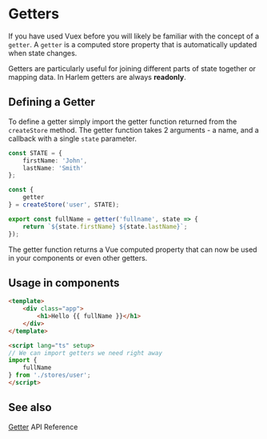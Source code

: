 # Getters

If you have used Vuex before you will likely be familiar with the concept of a `getter`. A `getter` is a computed store property that is automatically updated when state changes.

Getters are particularly useful for joining different parts of state together or mapping data. In Harlem getters are always **readonly**.

## Defining a Getter

To define a getter simply import the getter function returned from the `createStore` method. The getter function takes 2 arguments - a name, and a callback with a single `state` parameter.

```typescript
const STATE = {
    firstName: 'John',
    lastName: 'Smith'
};

const {
    getter
} = createStore('user', STATE);

export const fullName = getter('fullname', state => {
    return `${state.firstName} ${state.lastName}`;
});
```

The getter function returns a Vue computed property that can now be used in your components or even other getters.


## Usage in components

```html
<template>
    <div class="app">
        <h1>Hello {{ fullName }}</h1>
    </div>
</template>

<script lang="ts" setup>
// We can import getters we need right away
import {
    fullName
} from './stores/user';
</script>
```

## See also

[Getter](/api/store#getter) API Reference

